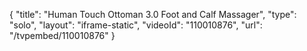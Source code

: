 {
    "title": "Human Touch Ottoman 3.0 Foot and Calf Massager",
    "type": "solo",
    "layout": "iframe-static",
    "videoId": "110010876",
    "url": "\/tvpembed\/110010876"
}